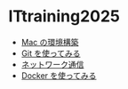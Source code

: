 # ITtraining2025

- [Mac の環境構築](/docs/environment_setup.md)
- [Git を使ってみる](/docs/git.md)
- [ネットワーク通信](/docs/network.md)
- [Docker を使ってみる](/docs/docker.md)
